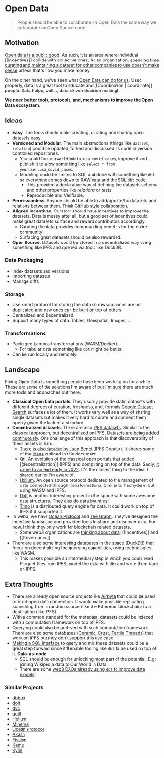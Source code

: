 # Open Data

> People should be able to collaborate on Open Data the same way we collaborate on Open Source code.

## Motivation
[Open data is a public good](https://en.wikipedia.org/wiki/Open_data#Open_Data_as_commons). As such, it is an area where individual [[incentives]] collide with collective ones. As an organization, [spending time curating and maintaining a dataset for other companies to use doesn't make sense](https://en.wikipedia.org/wiki/Economics_of_open_data) unless that's how you make money.

On the other hand, we've seen what [Open Data can do for us](https://twitter.com/patrickc/status/1256987283141492736). Used properly, data is a great tool to educate and [[Coordination | coordinate]] people. Data helps, well..., data-driven decision making! 

**We need better tools, protocols, and, mechanisms to improve the Open Data ecosystem**. 

## Ideas
- **Easy**. The tools should make creating, curating and sharing open datasets easy.
- **Versioned and Modular**. The main abstractions (things like `dataset`, `relation`) could be updated, forked and discussed as code in version controlled repositories.
	- You could fork `ourworldindata.usa_covid_cases`, improve it and publish it to allow something like `select * from youruser.usa_covid_cases`.
	- Modeling could be limited to SQL and done with something like `dbt` so everything comes down to RAW data and the SQL `dbt` code.
		- This provided a declarative way of defining the datasets schema and other properties like _relations_ or _tests_.
		- Reproducible and Verifiable.
- **Permissionless**. Anyone should be able to add/update/fix datasets and relations between them. Think GitHub style collaboration.
- **Aligned Incentives**. Curators should have incentives to improve the datasets. Data is messy after all, but a good set of incentives could make great datasets surface and reward contributors accordingly.
	- Curating the data provides compounding benefits for the entire community!
	- Surfacing great datasets should be also rewarded.
- **Open Source**. Datasets could be stored in a decentralized way using something like IPFS and queried via tools like DuckDB.

### Data Packaging
- Index datasets and versions
- Importing datasets
- Manage diffs

### Storage
- Use smart protocol for storing the data so rows/columns are not duplicated and new ones can be built on top of others. 
- Centralized and Decentralized.
- Support many types of data. Tables, Geospatial, Images, ...

### Transformations
- Packaged Lambda transformations (WASM/Docker). 
	- For tabular data something like `dbt` might be better.
- Can be run locally and remotely.

## Landscape

Fixing Open Data is something people have been working on for a while. These are some of the solutions I'm aware of but I'm sure there are much more tools and approaches out there.

- **Classical Open Data portals**. They usually provide static datasets with different degrees of curation, freshness, and, formats.[Google Dataset Search](https://datasetsearch.research.google.com/search?query=coronavirus%20covid-19&docid=L2cvMTFtX2pzNTN5OQ%3D%3D) surfaces a lot of them.  It works very well as a way of sharing single datasets but makes it very hard to curate and connect them openly given the lack of a standard.
- **Decentralized datasets**. There are also [IPFS datasets](https://awesome.ipfs.io/datasets/). Similar to the classical approach, but decentralized on IPFS. [Datasets are being added continuously](https://youtu.be/-9rKtrwMkG0?t=638). One challenge of this approach is that discoverability of these assets is hard.
	- [There is also `datadex` by Juan Benet](https://juan.benet.ai/blog/2014-03-11-discussion-scienceexchange/) (IPFS Creator). It shares some of the  [ideas](https://github.com/jbenet/data/blob/master/dev/designdoc.md) outlined in this document.
	- [Qri](https://qri.io/). An evolution of the classical open portals that added [[decentralization]] (IPFS) and computing on top of the data. Sadly, [it came to an end early in 2022](https://qri.io/winding_down). It's the closest thing to the ideal I shared earlier I'm aware of.
	- [Holium](https://docs.holium.org/). An open source protocol dedicated to the management of data connected through transformations. Similar to Pachyderm but using WASM and IPFS.
	- [Dolt](https://docs.dolthub.com/) is another interesting project in the space with some awesome data structures. They also [do data bounties](https://www.dolthub.com/repositories/dolthub/us-businesses)!
	- [Trino](https://trino.io/) is a distributed query engine for data. It could work on top of IPFS if it supported it.
- In web3, we have [Ocean Protocol](https://oceanprotocol.com/) and [The Graph](https://thegraph.com/). They've designed the incentive landscape and provided tools to share and discover data. For now, I think they only work for blockchain related datasets.
	- Some web3 organizations are [thinking about data](https://docs.indexcoop.com/our-products/data-economy-index-data), [[Incentives]] and [[Governance]].
- There are also some interesting databases in the space ([DuckDB](https://duckdb.org/)) that focus on decentralizing the querying capabilities, using technologies like WASM.
	- This makes possible an intermediary step in which you could read Parquet files from IPFS, model the data with `dbt` and write them back on IPFS.

## Extra Thoughts
- There are already open source projects like [Airbyte](https://airbyte.com/) that could be used to build open data connectors. It would make possible replicating something from a random source (like the Ethereum blockchain) to a destination (like IPFS).
- With a common standard for the metadata, datasets could be indexed with a computation framework on top of IPFS.
- Querying could also be archived with such computation framework. There are also some databases ([Ceramic](https://ceramic.network/), [Crust](https://www.crust.network/), [Textile Threads](https://github.com/textileio/go-threads)) that work on IPFS but they don't support this use case.
- [Making a SQL interface](https://twitter.com/josephjacks_/status/1492931290416365568) to query and mix these datasets could be a great step forward since it'll enable tooling like `dbt` to be used on top of it. **Data-as-code**.
	- SQL should be enough for unlocking most part of the potential. E.g: joining Wikipedia data to Our World In Data.
	- There are some [web3 DAOs already using `dbt` to improve data models](https://github.com/MetricsDAO/harmony_dbt/tree/main/models/metrics)!

### Similar Projects
- [dbhub](https://dbhub.io/)
- [dolt](https://github.com/dolthub/dolt)
- [dvc](https://github.com/iterative/dvc)
- [quilt](https://github.com/quiltdata/quilt)
- [Holium](https://docs.holium.org/)
- [Minerva](https://github.com/bdchain/Minerva)
- [Ocean Protocol](https://oceanprotocol.com/technology/compute-to-data)
- [Akash](https://akash.network/)
- [Fission](https://fission.codes/)
- [Kamu](https://www.kamu.dev/)
- [Kylin](https://wiki.kylin.network/getting-started/project-details/project-architecture/data-analytics).